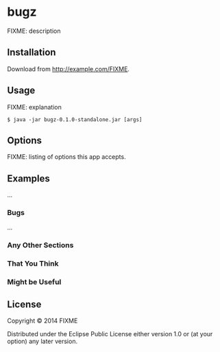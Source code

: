 # bugz

FIXME: description

## Installation

Download from http://example.com/FIXME.

## Usage

FIXME: explanation

    $ java -jar bugz-0.1.0-standalone.jar [args]

## Options

FIXME: listing of options this app accepts.

## Examples

...

### Bugs

...

### Any Other Sections
### That You Think
### Might be Useful

## License

Copyright © 2014 FIXME

Distributed under the Eclipse Public License either version 1.0 or (at
your option) any later version.
